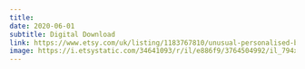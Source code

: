 ```yaml
---
title: 
date: 2020-06-01
subtitle: Digital Download
link: https://www.etsy.com/uk/listing/1183767810/unusual-personalised-bespoke-baby-star
image: https://i.etsystatic.com/34641093/r/il/e886f9/3764504992/il_794xN.3764504992_76m3.jpg
---
```

